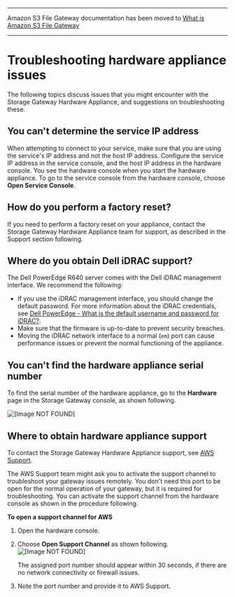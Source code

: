 --------

Amazon S3 File Gateway documentation has been moved to [What is Amazon S3 File Gateway](https://docs.aws.amazon.com/filegateway/latest/files3/WhatIsStorageGateway.html)

--------

# Troubleshooting hardware appliance issues<a name="troubleshooting-hardware-appliance-issues"></a>

The following topics discuss issues that you might encounter with the Storage Gateway Hardware Appliance, and suggestions on troubleshooting these\.

## You can't determine the service IP address<a name="service_ip_address"></a>

When attempting to connect to your service, make sure that you are using the service's IP address and not the host IP address\. Configure the service IP address in the service console, and the host IP address in the hardware console\. You see the hardware console when you start the hardware appliance\. To go to the service console from the hardware console, choose **Open Service Console**\.

## How do you perform a factory reset?<a name="factory_reset"></a>

If you need to perform a factory reset on your appliance, contact the Storage Gateway Hardware Appliance team for support, as described in the Support section following\.

## Where do you obtain Dell iDRAC support?<a name="iDRAC_support"></a>

The Dell PowerEdge R640 server comes with the Dell iDRAC management interface\. We recommend the following:
+ If you use the iDRAC management interface, you should change the default password\. For more information about the iDRAC credentials, see [Dell PowerEdge \- What is the default username and password for iDRAC?](https://www.dell.com/support/article/en-us/sln306783/dell-poweredge-what-is-the-default-username-and-password-for-idrac?lang=en)\.
+ Make sure that the firmware is up\-to\-date to prevent security breaches\.
+ Moving the iDRAC network interface to a normal \(`em`\) port can cause performance issues or prevent the normal functioning of the appliance\.

## You can't find the hardware appliance serial number<a name="appliance_serial_number"></a>

To find the serial number of the hardware appliance, go to the **Hardware** page in the Storage Gateway console, as shown following\.

![\[Image NOT FOUND\]](http://docs.aws.amazon.com/storagegateway/latest/userguide/images/appliance-serial-number.png)





## Where to obtain hardware appliance support<a name="appliance_support"></a>

To contact the Storage Gateway Hardware Appliance support, see [AWS Support](http://aws.amazon.com/contact-us)\.

The AWS Support team might ask you to activate the support channel to troubleshoot your gateway issues remotely\. You don't need this port to be open for the normal operation of your gateway, but it is required for troubleshooting\. You can activate the support channel from the hardware console as shown in the procedure following\.

**To open a support channel for AWS**

1. Open the hardware console\.

1. Choose **Open Support Channel** as shown following\.  
![\[Image NOT FOUND\]](http://docs.aws.amazon.com/storagegateway/latest/userguide/images/OpenSupportChannel.png)  
  


   The assigned port number should appear within 30 seconds, if there are no network connectivity or firewall issues\.

1. Note the port number and provide it to AWS Support\.
